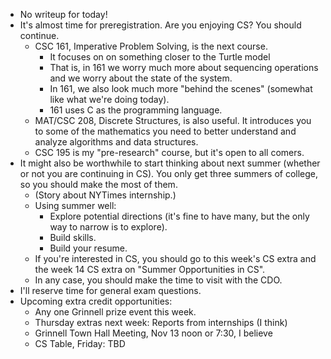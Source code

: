 * No writeup for today!
* It's almost time for preregistration.  Are you enjoying CS?  You should
  continue.
    * CSC 161, Imperative Problem Solving, is the next course.  
       * It focuses on on something closer to the Turtle model
       * That is, in 161 we worry much more about sequencing operations and
         we worry about the state of the system.
       * In 161, we also look much more "behind the scenes" (somewhat like
         what we're doing today).
       * 161 uses C as the programming language.
    * MAT/CSC 208, Discrete Structures, is also useful.  It introduces
      you to some of the mathematics you need to better understand and
      analyze algorithms and data structures.
    * CSC 195 is my "pre-research" course, but it's open to all comers.
* It might also be worthwhile to start thinking about next summer (whether
  or not you are continuing in CS).  You only get three summers of college,
  so you should make the most of them.
    * (Story about NYTimes internship.)
    * Using summer well: 
        * Explore potential directions (it's fine to have many, but the only 
          way to narrow is to explore).
        * Build skills.
        * Build your resume.
    * If you're interested in CS, you should go to this week's CS extra
      and the week 14 CS extra on "Summer Opportunities in CS".
    * In any case, you should make the time to visit with the CDO.
* I'll reserve time for general exam questions.
* Upcoming extra credit opportunities:
    * Any one Grinnell prize event this week.
    * Thursday extras next week: Reports from internships (I think)
    * Grinnell Town Hall Meeting, Nov 13 noon or 7:30, I believe
    * CS Table, Friday: TBD
